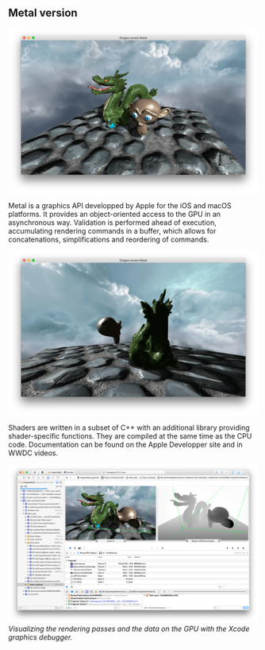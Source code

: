 ## Metal version

![](images/metal1.png)

Metal is a graphics API developped by Apple for the iOS and macOS platforms. It provides an object-oriented access to the GPU in an asynchronous way. Validation is performed ahead of execution, accumulating rendering commands in a buffer, which allows for concatenations, simplifications and reordering of commands. 

![](images/metal2.png)

Shaders are written in a subset of C++ with an additional library providing shader-specific functions. They are compiled at the same time as the CPU code. Documentation can be found on the Apple Developper site and in WWDC videos.

![](images/metal3.png)
*Visualizing the rendering passes and the data on the GPU with the Xcode graphics debugger.*


